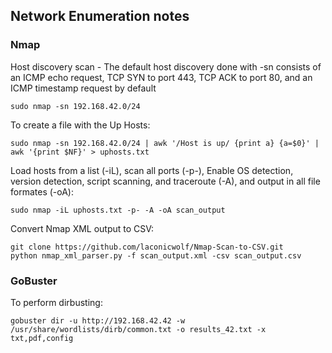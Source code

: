 ## Network Enumeration notes  

### Nmap  

Host discovery scan - The default host discovery done with -sn consists of an ICMP echo request, TCP SYN to port 443, TCP ACK to port 80, and an ICMP timestamp request by default
```  
sudo nmap -sn 192.168.42.0/24
```

To create a file with the Up Hosts:  
```
sudo nmap -sn 192.168.42.0/24 | awk '/Host is up/ {print a} {a=$0}' | awk '{print $NF}' > uphosts.txt
```

Load hosts from a list (-iL), scan all ports (-p-), Enable OS detection, version detection, script scanning, and traceroute (-A), and output in all file formates (-oA):  
```
sudo nmap -iL uphosts.txt -p- -A -oA scan_output
```

Convert Nmap XML output to CSV:
```
git clone https://github.com/laconicwolf/Nmap-Scan-to-CSV.git
python nmap_xml_parser.py -f scan_output.xml -csv scan_output.csv
```


### GoBuster  

To perform dirbusting:
```
gobuster dir -u http://192.168.42.42 -w /usr/share/wordlists/dirb/common.txt -o results_42.txt -x txt,pdf,config
```
